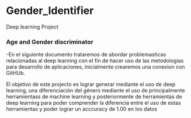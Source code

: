 # Gender_Identifier
Deep learning Project
### **Age and Gender discriminator** ###

-En el siguiente documento trataremos de abordar problemasticas relacionadas al deep learning con el fin de hacer uso de las metodologias para desarrollo de aplicaciones, inicialmente crearemos una conexion con GitHUb.

El objetivo de este projecto es lograr generar mediante el uso de deep learning, una diferenciación del género mediante el uso de principalmente herramientass de machine learning y posteriormente de herramientas de deep learning para poder comprender la diferencia entre el uso de estas herramientas y poder lograr un acccuracy de 1.00 en los datos  


